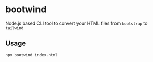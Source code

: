 # bootwind

Node.js based CLI tool to convert your HTML files from `bootstrap` to `tailwind`

## Usage

```
npx bootwind index.html
```
